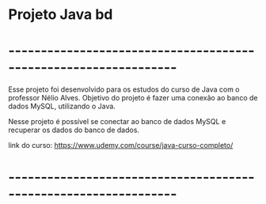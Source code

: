 # Projeto Java bd
# ---------------------------------------------------------------- #
Esse projeto foi desenvolvido para os estudos do curso de Java com o professor Nélio Alves.
Objetivo do projeto é fazer uma conexão ao banco de dados MySQL, utilizando o Java.

Nesse projeto é possível se conectar ao banco de dados MySQL e recuperar os dados do banco de dados.




link do curso: https://www.udemy.com/course/java-curso-completo/
# ---------------------------------------------------------------- #
